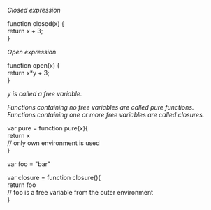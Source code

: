 *Closed expression*<br>

function closed(x) {<br>
  return x + 3;<br>
}<br>

*Open expression*<br>

function open(x) {<br>
  return x*y + 3;<br>
}<br>

*y is called a free variable.*<br>

*Functions containing no free variables are called pure functions.*<br>
*Functions containing one or more free variables are called closures.*<br>

var pure = function pure(x){<br>
  return x <br>
  // only own environment is used<br>
}<br>

var foo = "bar"<br>

var closure = function closure(){<br>
  return foo <br>
  // foo is a free variable from the outer environment<br>
}<br>
